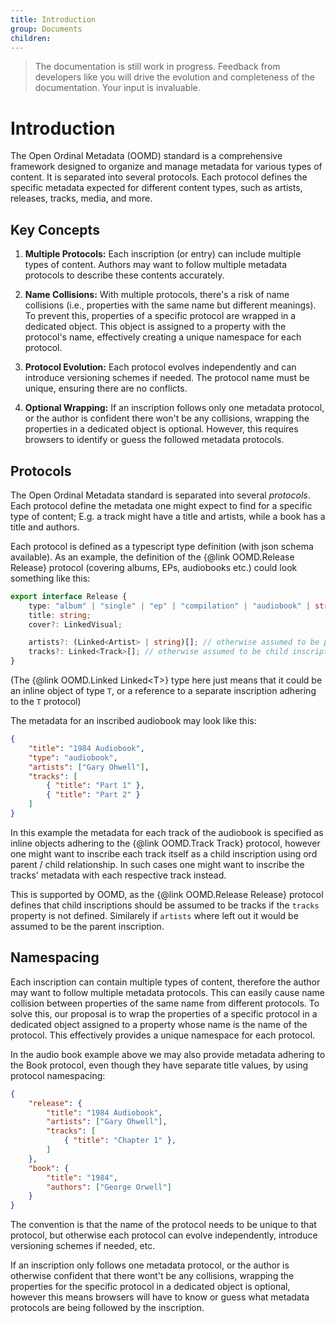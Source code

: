 ```yaml
---
title: Introduction
group: Documents
children:
---
```


> The documentation is still work in progress. Feedback from developers like you will drive the evolution and completeness of the documentation. Your input is invaluable.

# Introduction

The Open Ordinal Metadata (OOMD) standard is a comprehensive framework designed to organize and manage metadata for various types of content. It is separated into several protocols. Each protocol defines the specific metadata expected for different content types, such as artists, releases, tracks, media, and more.

## Key Concepts

1. **Multiple Protocols:** Each inscription (or entry) can include multiple types of content. Authors may want to follow multiple metadata protocols to describe these contents accurately.

2. **Name Collisions:** With multiple protocols, there's a risk of name collisions (i.e., properties with the same name but different meanings). To prevent this, properties of a specific protocol are wrapped in a dedicated object. This object is assigned to a property with the protocol's name, effectively creating a unique namespace for each protocol.

3. **Protocol Evolution:** Each protocol evolves independently and can introduce versioning schemes if needed. The protocol name must be unique, ensuring there are no conflicts.

4. **Optional Wrapping:** If an inscription follows only one metadata protocol, or the author is confident there won't be any collisions, wrapping the properties in a dedicated object is optional. However, this requires browsers to identify or guess the followed metadata protocols.

## Protocols 

The Open Ordinal Metadata standard is separated into several _protocols_. Each protocol define the metadata one might expect to find for a specific type of content; E.g. a track might have a title and artists, while a book has a title and authors.

Each protocol is defined as a typescript type definition (with json schema available). As an example, the definition of the {@link OOMD.Release Release} protocol (covering albums, EPs, audiobooks etc.) could look something like this:

```ts
export interface Release {
    type: "album" | "single" | "ep" | "compilation" | "audiobook" | string;
    title: string;
    cover?: LinkedVisual;

    artists?: (Linked<Artist> | string)[]; // otherwise assumed to be parent inscriptions implementing Artist
    tracks?: Linked<Track>[]; // otherwise assumed to be child inscriptions implementing Track
}
```

(The {@link OOMD.Linked Linked&lt;T&gt;} type here just means that it could be an inline object of type `T`, or a reference to a separate inscription adhering to the `T` protocol)

The metadata for an inscribed audiobook may look like this:

```json
{
    "title": "1984 Audiobook",
    "type": "audiobook",
    "artists": ["Gary Ohwell"],
    "tracks": [
        { "title": "Part 1" },
        { "title": "Part 2" }
    ]
}

```

In this example the metadata for each track of the audiobook is specified as inline objects adhering to the {@link OOMD.Track Track} protocol, however one might want to inscribe each track itself as a child inscription using ord parent / child relationship. In such cases one might want to inscribe the tracks' metadata with each respective track instead. 

This is supported by OOMD, as the {@link OOMD.Release Release} protocol defines that child inscriptions should be assumed to be tracks if the `tracks` property is not defined. Similarely if `artists` where left out it would be assumed to be the parent inscription.

## Namespacing

Each inscription can contain multiple types of content, therefore the author may want to follow multiple metadata protocols. This can easily cause name collision between properties of the same name from different protocols. To solve this, our proposal is to wrap the properties of a specific protocol in a dedicated object assigned to a property whose name is the name of the protocol. This effectively provides a unique namespace for each protocol.

In the audio book example above we may also provide metadata adhering to the Book protocol, even though they have separate title values, by using protocol namespacing:

```json
{
    "release": {
        "title": "1984 Audiobook",
        "artists": ["Gary Ohwell"],
        "tracks": [
            { "title": "Chapter 1" },
        ]
    },
    "book": {
        "title": "1984",
        "authors": ["George Orwell"]
    }
}
```

The convention is that the name of the protocol needs to be unique to that protocol, but otherwise each protocol can evolve independently, introduce versioning schemes if needed, etc.

If an inscription only follows one metadata protocol, or the author is otherwise confident that there wont't be any collisions, wrapping the properties for the specific protocol in a dedicated object is optional, however this means browsers will have to know or guess what metadata protocols are being followed by the inscription.
